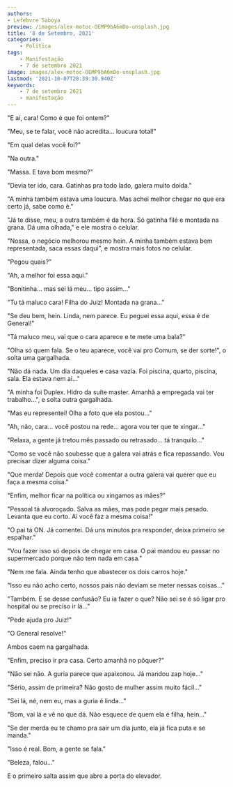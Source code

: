 ```yaml
---
authors:
- Lefebvre Saboya
preview: /images/alex-motoc-OEMP9bA6mDo-unsplash.jpg
title: '8 de Setembro, 2021'
categories:
    - Política
tags:
    - Manifestação
    - 7 de setembro 2021
image: images/alex-motoc-OEMP9bA6mDo-unsplash.jpg
lastmod: '2021-10-07T20:39:30.940Z'
keywords:
    - 7 de setembro 2021
    - manifestação
---
```


"E aí, cara! Como é que foi ontem?"

"Meu, se te falar, você não acredita... loucura total!"

"Em qual delas você foi?"

"Na outra."

"Massa. E tava bom mesmo?"

"Devia ter ido, cara. Gatinhas pra todo lado, galera muito doida."

"A minha também estava uma loucura. Mas achei melhor chegar no que era certo já, sabe como é."

"Já te disse, meu, a outra também é da hora. Só gatinha filé e montada na grana. Dá uma olhada," e ele mostra o celular.

"Nossa, o negócio melhorou mesmo hein. A minha também estava bem representada, saca essas daqui", e mostra mais fotos no celular. 

"Pegou quais?"

"Ah, a melhor foi essa aqui."

"Bonitinha... mas sei lá meu... tipo assim..."

"Tu tá maluco cara! Filha do Juiz! Montada na grana..."

"Se deu bem, hein. Linda, nem parece. Eu peguei essa aqui, essa é de General!"

"Tá maluco meu, vai que o cara aparece e te mete uma bala?"

"Olha só quem fala. Se o teu aparece, você vai pro Comum, se der sorte!", o solta uma gargalhada.

"Não dá nada. Um dia daqueles e casa vazia. Foi piscina, quarto, piscina, sala. Ela estava nem aí..."

"A minha foi Duplex. Hidro da suíte master. Amanhã a empregada vai ter trabalho...", e solta outra gargalhada.

"Mas eu representei! Olha a foto que ela postou..."

"Ah, não, cara... você postou na rede... agora vou ter que te xingar..."

"Relaxa, a gente já tretou mês passado ou retrasado... tá tranquilo..."

"Como se você não soubesse que a galera vai atrás e fica repassando. Vou precisar dizer alguma coisa."

"Que merda! Depois que você comentar a outra galera vai querer que eu faça a mesma coisa."

"Enfim, melhor ficar na política ou xingamos as mães?"

"Pessoal tá alvoroçado. Salva as mães, mas pode pegar mais pesado. Levanta que eu corto. Aí você faz a mesma coisa!"

"O pai tá ON. Já comentei. Dá uns minutos pra responder, deixa primeiro se espalhar."

"Vou fazer isso só depois de chegar em casa.  O pai mandou eu passar no supermercado porque não tem nada em casa."

"Nem me fala. Ainda tenho que abastecer os dois carros hoje."

"Isso eu não acho certo, nossos pais não deviam se meter nessas coisas..."

"Também. E se desse confusão? Eu ia fazer o que? Não sei se é só ligar pro hospital ou se preciso ir lá..."

"Pede ajuda pro Juiz!"

"O General resolve!"

Ambos caem na gargalhada.

"Enfim, preciso ir pra casa. Certo amanhã no pôquer?"

"Não sei não. A guria parece que apaixonou. Já mandou zap hoje..."

"Sério, assim de primeira? Não gosto de mulher assim muito fácil..."

"Sei lá, né, nem eu, mas a guria é linda..."

"Bom, vai lá e vê no que dá. Não esquece de quem ela é filha, hein..."

"Se der merda eu te chamo pra sair um dia junto, ela já fica puta e se manda."

"Isso é real. Bom, a gente se fala."

"Beleza, falou..."

E o primeiro salta assim que abre a porta do elevador.
